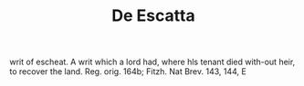 ---
title: De Escatta
letter: D
permalink: "/definitions/bld-de-escatta.html"
body: writ of escheat. A writ which a lord had, where hls tenant died with-out heir,
  to recover the land. Reg. orig. 164b; Fitzh. Nat Brev. 143, 144, E
published_at: '2018-07-07'
source: Black's Law Dictionary 2nd Ed (1910)
layout: post
---